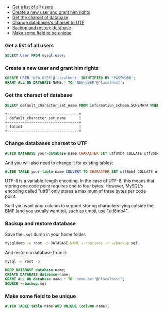 - [Get a list of all users](#get-a-list-of-all-users)
- [Create a new user and grant him rights](#create-a-new-user-and-grant-him-rights)
- [Get the charset of database](#get-the-charset-of-database)
- [Change databases's charset to UTF](#change-databases-charset-to-utf)
- [Backup and restore database](#backup-and-restore-database)
- [Make some field to be unique](#make-some-field-to-be-unique)

### Get a list of all users

``` sql
SELECT User FROM mysql.user;
```

### Create a new user and grant him rights

``` sql
CREATE USER 'NEW-USER'@'localhost' IDENTIFIED BY 'PASSWORD';
GRANT ALL ON DATABASE-NAME.* TO 'NEW-USER'@'localhost';
```

### Get the charset of database

``` sql
SELECT default_character_set_name FROM information_schema.SCHEMATA WHERE schema_name = "YOUR-DATABASE-NAME";
```

```
+---------------------------------+
| default_character_set_name      |
+---------------------------------+
| latin1                          |
+---------------------------------+
```

### Change databases charset to UTF

``` sql
ALTER DATABASE your-database-name CHARACTER SET utf8mb4 COLLATE utf8mb4_unicode_ci;
```

And you will also need to change it for existing tables:

``` sql
ALTER TABLE your-table-name CONVERT TO CHARACTER SET utf8mb4 COLLATE utf8mb4_unicode_ci;
```

UTF-8 is a variable-length encoding. In the case of UTF-8, this means that storing one code point requires one to four bytes. However, MySQL's encoding called "utf8" only stores a maximum of three bytes per code point.

So if you want your column to support storing characters lying outside the BMP (and you usually want to), such as emoji, use "utf8mb4".

### Backup and restore database

Save the `.sql` dump in your home folder:

``` cmd
mysqldump -u root -p DATABASE-NAME --routines -r ~/backup.sql
```

And restore a database from it:

``` cmd
mysql -u root -p
```

``` sql
DROP DATABASE database-name;
CREATE DATABASE database-name;
GRANT ALL ON database-name.* TO 'someuser'@'localhost';
SOURCE ~/backup.sql
```

### Make some field to be unique

``` sql
ALTER TABLE table-name ADD UNIQUE (column-name);
```
